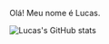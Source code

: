Olá! Meu nome é Lucas. 

![Lucas's GitHub stats](https://github-readme-stats.vercel.app/api?username=Downquixote&show_icons=true&theme=radical)
